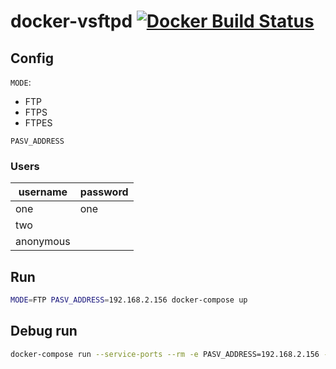 # docker-vsftpd [![Docker Build Status](https://img.shields.io/docker/build/stellarity/vsftpd.svg)](https://hub.docker.com/r/stellarity/vsftpd)

## Config
`MODE`:
- FTP
- FTPS
- FTPES

`PASV_ADDRESS`

### Users
| username | password |
|--|--|
| one | one |
| two | <none> |
| anonymous | <none> |

## Run

```bash
MODE=FTP PASV_ADDRESS=192.168.2.156 docker-compose up
```

## Debug run

```bash
docker-compose run --service-ports --rm -e PASV_ADDRESS=192.168.2.156 -e MODE=FTP vsftpd
```

